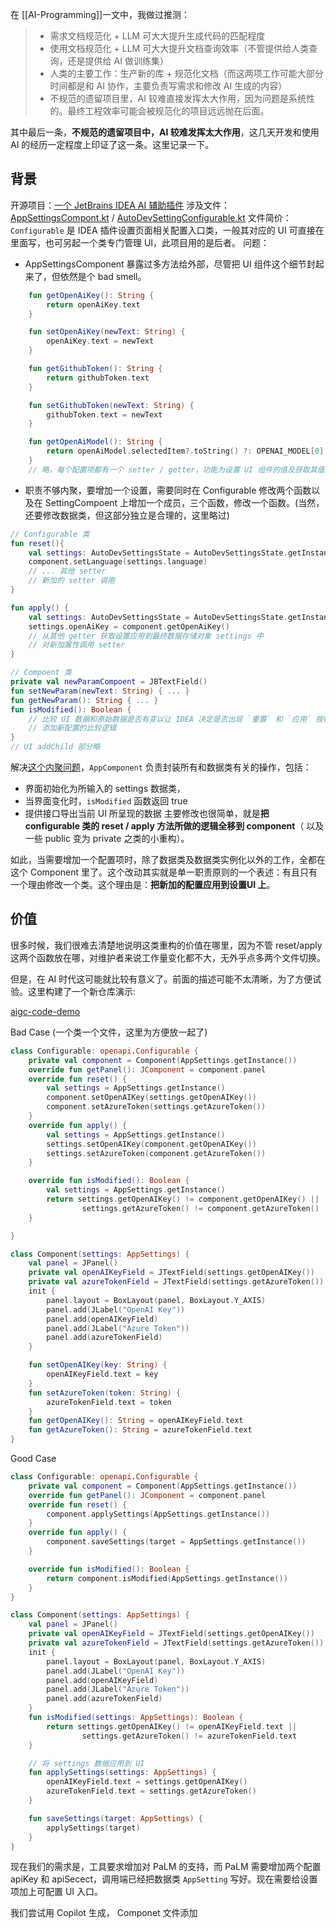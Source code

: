 在 [[AI-Programming]]一文中，我做过推测：

> - 需求文档规范化 + LLM 可大大提升生成代码的匹配程度
> - 使用文档规范化 + LLM 可大大提升文档查询效率（不管提供给人类查询，还是提供给 AI 做训练集）
> - 人类的主要工作：生产新的库 + 规范化文档（而这两项工作可能大部分时间都是和 AI 协作，主要负责写需求和修改 AI 生成的内容）
> -  不规范的遗留项目里，AI 较难直接发挥太大作用，因为问题是系统性的。最终工程效率可能会被规范化的项目远远抛在后面。

其中最后一条，**不规范的遗留项目中，AI 较难发挥太大作用**，这几天开发和使用 AI 的经历一定程度上印证了这一条。这里记录一下。

## 背景

开源项目：[一个 JetBrains IDEA AI 辅助插件](https://github.com/unit-mesh/auto-dev)
涉及文件：[AppSettingsCompont.kt](https://github.com/unit-mesh/auto-dev/blob/764554033fbea912bd8116a5cf2de8e15aea021f/src/main/kotlin/cc/unitmesh/devti/settings/AppSettingsComponent.kt#L4) / [AutoDevSettingConfigurable.kt](https://github.com/unit-mesh/auto-dev/blob/764554033fbea912bd8116a5cf2de8e15aea021f/src/main/kotlin/cc/unitmesh/devti/settings/AutoDevSettingsConfigurable.kt)
文件简价：`Configurable` 是 IDEA 插件设置页面相关配置入口类，一般其对应的 UI 可直接在里面写，也可另起一个类专门管理 UI，此项目用的是后者。
问题：
- AppSettingsComponent 暴露过多方法给外部，尽管把 UI 组件这个细节封起来了，但依然是个 bad smell。
```kotlin
    fun getOpenAiKey(): String {
        return openAiKey.text
    }

    fun setOpenAiKey(newText: String) {
        openAiKey.text = newText
    }

    fun getGithubToken(): String {
        return githubToken.text
    }

    fun setGithubToken(newText: String) {
        githubToken.text = newText
    }

    fun getOpenAiModel(): String {
        return openAiModel.selectedItem?.toString() ?: OPENAI_MODEL[0]
    }
    // 略，每个配置项都有一个 setter / getter，功能为设置 UI 组件的值及获取其值
```
- 职责不够内聚，要增加一个设置，需要同时在 Configurable 修改两个函数以及在 SettingCompoent 上增加一个成员，三个函数，修改一个函数。(当然，还要修改数据类，但这部分独立是合理的，这里略过)
```kotlin
// Configurable 类
fun reset(){
	val settings: AutoDevSettingsState = AutoDevSettingsState.getInstance()
    component.setLanguage(settings.language)
    // ... 其他 setter
    // 新加的 setter 调用
}

fun apply() {
	val settings: AutoDevSettingsState = AutoDevSettingsState.getInstance()
    settings.openAiKey = component.getOpenAiKey()
    // 从其他 getter 获取设置应用到最终数据存储对象 settings 中
    // 对新加属性调用 setter
}

// Compoent 类
private val newParamCompoent = JBTextField()
fun setNewParam(newText: String) { ... }
fun getNewParam(): String { ... }
fun isModified(): Boolean { 
    // 比较 UI 数据和原始数据是否有变以让 IDEA 决定是否出现 `重置` 和 `应用` 按钮
    // 添加新配置的比较逻辑
}
// UI addChild 部分略
```

解决[这个内聚问题](https://github.com/unit-mesh/auto-dev/commit/54a01cc5c206ae8edd65e6803f5243075c4231f0)，`AppComponent` 负责封装所有和数据类有关的操作，包括：
- 界面初始化为所输入的 settings 数据类，
- 当界面变化时，`isModified` 函数返回 true 
- 提供接口导出当前 UI 所呈现的数据
主要修改也很简单，就是**把 configurable 类的 reset / apply 方法所做的逻辑全移到 component**（ 以及一些 public 变为 private 之类的小重构）。

如此，当需要增加一个配置项时，除了数据类及数据类实例化以外的工作，全都在这个 Component 里了。这个改动其实就是单一职责原则的一个表述：有且只有一个理由修改一个类。这个理由是：**把新加的配置应用到设置UI 上**。

## 价值

很多时候，我们很难去清楚地说明这类重构的价值在哪里，因为不管 reset/apply 这两个函数放在哪，对维护者来说工作量变化都不大，无外乎点多两个文件切换。

但是，在 AI 时代这可能就比较有意义了。前面的描述可能不太清晰，为了方便试验。这里构建了一个新仓库演示:

[aigc-code-demo](https://github.com/hotip/aigc-code-demo)

Bad Case (一个类一个文件，这里为方便放一起了)
```kotlin
class Configurable: openapi.Configurable {
    private val component = Component(AppSettings.getInstance())
    override fun getPanel(): JComponent = component.panel
    override fun reset() {
        val settings = AppSettings.getInstance()
        component.setOpenAIKey(settings.getOpenAIKey())
        component.setAzureToken(settings.getAzureToken())
    }
    override fun apply() {
        val settings = AppSettings.getInstance()
        settings.setOpenAIKey(component.getOpenAIKey())
        settings.setAzureToken(component.getAzureToken())
    }

    override fun isModified(): Boolean {
        val settings = AppSettings.getInstance()
        return settings.getOpenAIKey() != component.getOpenAIKey() ||
                settings.getAzureToken() != component.getAzureToken()
    }

}

class Component(settings: AppSettings) {
    val panel = JPanel()
    private val openAIKeyField = JTextField(settings.getOpenAIKey())
    private val azureTokenField = JTextField(settings.getAzureToken())
    init {
        panel.layout = BoxLayout(panel, BoxLayout.Y_AXIS)
        panel.add(JLabel("OpenAI Key"))
        panel.add(openAIKeyField)
        panel.add(JLabel("Azure Token"))
        panel.add(azureTokenField)
    }

    fun setOpenAIKey(key: String) {
        openAIKeyField.text = key
    }
    fun setAzureToken(token: String) {
        azureTokenField.text = token
    }
    fun getOpenAIKey(): String = openAIKeyField.text
    fun getAzureToken(): String = azureTokenField.text
}
```
Good Case
```kotlin
class Configurable: openapi.Configurable {
    private val component = Component(AppSettings.getInstance())
    override fun getPanel(): JComponent = component.panel
    override fun reset() {
        component.applySettings(AppSettings.getInstance())
    }
    override fun apply() {
        component.saveSettings(target = AppSettings.getInstance())
    }

    override fun isModified(): Boolean {
        return component.isModified(AppSettings.getInstance())
    }
}

class Component(settings: AppSettings) {
    val panel = JPanel()
    private val openAIKeyField = JTextField(settings.getOpenAIKey())
    private val azureTokenField = JTextField(settings.getAzureToken())
    init {
        panel.layout = BoxLayout(panel, BoxLayout.Y_AXIS)
        panel.add(JLabel("OpenAI Key"))
        panel.add(openAIKeyField)
        panel.add(JLabel("Azure Token"))
        panel.add(azureTokenField)
    }
    fun isModified(settings: AppSettings): Boolean {
        return settings.getOpenAIKey() != openAIKeyField.text ||
                settings.getAzureToken() != azureTokenField.text
    }

    // 将 settings 数据应用到 UI 
    fun applySettings(settings: AppSettings) {
        openAIKeyField.text = settings.getOpenAIKey()
        azureTokenField.text = settings.getAzureToken()
    }

    fun saveSettings(target: AppSettings) {
        applySettings(target)
    }
}
```

现在我们的需求是，工具要求增加对 PaLM 的支持，而 PaLM 需要增加两个配置 apiKey 和 apiSecect，调用端已经把数据类 `AppSetting` 写好。现在需要给设置项加上可配置 UI 入口。

我们尝试用 Copilot 生成， Componet 文件添加